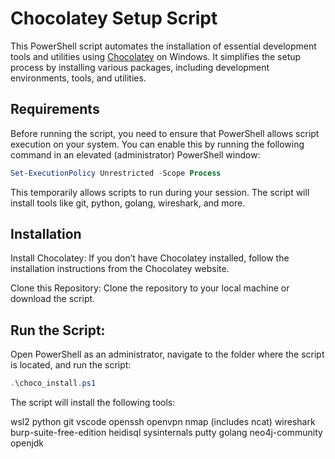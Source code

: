 # Chocolatey Setup Script

This PowerShell script automates the installation of essential development tools and utilities using [Chocolatey](https://chocolatey.org/) on Windows. It simplifies the setup process by installing various packages, including development environments, tools, and utilities.

## Requirements

Before running the script, you need to ensure that PowerShell allows script execution on your system. You can enable this by running the following command in an elevated (administrator) PowerShell window:

```powershell
Set-ExecutionPolicy Unrestricted -Scope Process
```

This temporarily allows scripts to run during your session. The script will install tools like git, python, golang, wireshark, and more.

## Installation
Install Chocolatey: If you don’t have Chocolatey installed, follow the installation instructions from the Chocolatey website.

Clone this Repository: Clone the repository to your local machine or download the script.

## Run the Script: 

Open PowerShell as an administrator, navigate to the folder where the script is located, and run the script:

```powershell
.\choco_install.ps1
```

The script will install the following tools:

wsl2
python
git
vscode
openssh
openvpn
nmap (includes ncat)
wireshark
burp-suite-free-edition
heidisql
sysinternals
putty
golang
neo4j-community
openjdk

